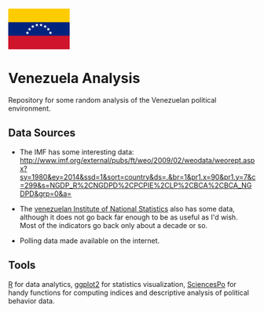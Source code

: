 ![center](figs/Flag_of_Venezuela.svg.png)

Venezuela Analysis
==================

Repository for some random analysis of the Venezuelan political environment. 

Data Sources
------------

* The IMF has some interesting data: http://www.imf.org/external/pubs/ft/weo/2009/02/weodata/weorept.aspx?sy=1980&ey=2014&ssd=1&sort=country&ds=.&br=1&pr1.x=90&pr1.y=7&c=299&s=NGDP_R%2CNGDPD%2CPCPIE%2CLP%2CBCA%2CBCA_NGDPD&grp=0&a=

* The [venezuelan Institute of National Statistics](http://www.ine.gov.ve/) also has some data, although it does not go back far enough to be as useful as I'd wish. Most of the indicators go back only about a decade or so.
* Polling data made available on the internet. 

Tools
-----

[R](http://www.r-project.org) for data analytics, [ggplot2](https://cran.r-project.org/web/packages/ggplot2/index.html) for statistics visualization, [SciencesPo](https://cran.r-project.org/web/packages/SciencesPo/index.html)
for handy functions for computing indices and descriptive analysis of political behavior data.
